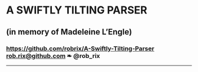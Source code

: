 # A SWIFTLY TILTING PARSER

## (in memory of Madeleine L’Engle)

### https://github.com/robrix/A-Swiftly-Tilting-Parser <br/> rob.rix@github.com ❧ @rob_rix

---
